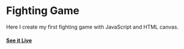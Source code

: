 # Fighting Game
Here I create my first fighting game with JavaScript and HTML canvas.
<h4 dir="auto"><a href="https://khuongnc-fighting-game.netlify.app/" rel="nofollow">See it Live</a></h4>
